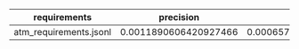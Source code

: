 | requirements | precision | recall | f1 | initial_violations | final_violations | iterations | iter_1 | iter_2 | iter_3 | iter_gt3 | prompts_per_iteration | prompt_success_rate | shacl_conforms_rate | runs | cq_pass_rate |
|---|---|---|---|---|---|---|---|---|---|---|---|---|---|---|---|
| atm_requirements.jsonl | 0.0011890606420927466 | 0.000657030223390276 | 0.0008463817181548878 | 0.0 | 0.0 | 0 | 0 | 0 | 0 | 1 | 0.0 | 0.0 | 0.0 | 1 | 0.0 |
